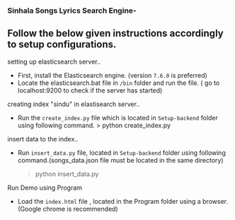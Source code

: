 ### Sinhala Songs Lyrics Search Engine-
## Follow the below given instructions accordingly to setup configurations.

 setting up elasticsearch server..
 - First, install the Elasticsearch engine. (version `7.6.0` is preferred)
 - Locate the elasticsearch.bat file in `/bin` folder and run the file. ( go to localhost:9200 to check if the server has started)

 creating index "sindu" in elastisearch server..
 - Run the `create_index.py` file which is located in `Setup-backend` folder using following command. 
       > python create_index.py

 insert data to the index..
 - Run `insert_data.py` file, located in `Setup-backend` folder using following command.(songs_data.json file must be located in the same directory)
      > python insert_data.py

 Run Demo using Program
 - Load the `index.html` file , located in the Program folder using a browser.(Google chrome is recommended)
